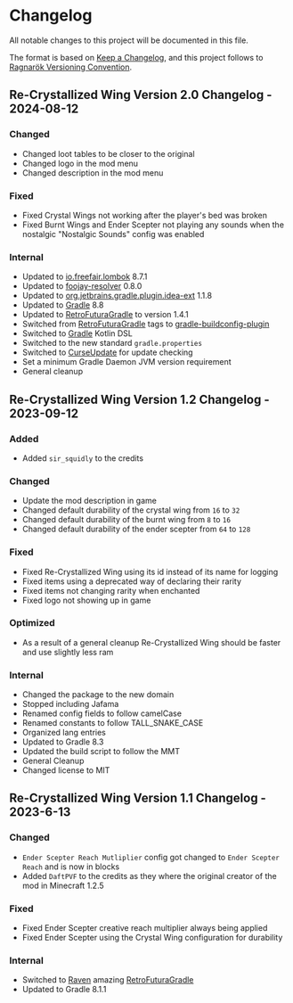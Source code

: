 # Changelog

All notable changes to this project will be documented in this file.

The format is based on [Keep a Changelog](https://keepachangelog.com/en/1.0.0/), and this project follows to [Ragnarök Versioning Convention](https://shor.cz/ragnarok_versioning_convention).

## Re-Crystallized Wing Version 2.0 Changelog - 2024-08-12

### Changed

- Changed loot tables to be closer to the original
- Changed logo in the mod menu
- Changed description in the mod menu

### Fixed

- Fixed Crystal Wings not working after the player's bed was broken
- Fixed Burnt Wings and Ender Scepter not playing any sounds when the nostalgic "Nostalgic Sounds" config was enabled

### Internal

- Updated to [io.freefair.lombok](https://plugins.gradle.org/plugin/io.freefair.lombok) 8.7.1
- Updated to [foojay-resolver](https://github.com/gradle/foojay-toolchains) 0.8.0
- Updated to [org.jetbrains.gradle.plugin.idea-ext](https://plugins.gradle.org/plugin/org.jetbrains.gradle.plugin.idea-ext) 1.1.8
- Updated to [Gradle](https://gradle.org) 8.8
- Updated to [RetroFuturaGradle](https://github.com/GTNewHorizons/RetroFuturaGradle) to version 1.4.1
- Switched from [RetroFuturaGradle](https://github.com/GTNewHorizons/RetroFuturaGradle) tags to [gradle-buildconfig-plugin](https://github.com/gmazzo/gradle-buildconfig-plugin)
- Switched to [Gradle](https://gradle.org) Kotlin DSL
- Switched to the new standard `gradle.properties`
- Switched to [CurseUpdate](https://forge.curseupdate.com/) for update checking
- Set a minimum Gradle Daemon JVM version requirement
- General cleanup

## Re-Crystallized Wing Version 1.2 Changelog - 2023-09-12

### Added

- Added `sir_squidly` to the credits

### Changed

- Update the mod description in game
- Changed default durability of the crystal wing from `16` to `32`
- Changed default durability of the burnt wing from `8` to `16`
- Changed default durability of the ender scepter from `64` to `128`

### Fixed

- Fixed Re-Crystallized Wing using its id instead of its name for logging
- Fixed items using a deprecated way of declaring their rarity
- Fixed items not changing rarity when enchanted
- Fixed logo not showing up in game

### Optimized

- As a result of a general cleanup Re-Crystallized Wing should be faster and use slightly less ram

### Internal

- Changed the package to the new domain
- Stopped including Jafama
- Renamed config fields to follow camelCase
- Renamed constants to follow TALL_SNAKE_CASE
- Organized lang entries
- Updated to Gradle 8.3
- Updated the build script to follow the MMT
- General Cleanup
- Changed license to MIT

## Re-Crystallized Wing Version 1.1 Changelog - 2023-6-13

### Changed

- `Ender Scepter Reach Mutliplier` config got changed to `Ender Scepter Reach` and is now in blocks
- Added `DaftPVF` to the credits as they where the original creator of the mod in Minecraft 1.2.5

### Fixed

- Fixed Ender Scepter creative reach multiplier always being applied
- Fixed Ender Scepter using the Crystal Wing configuration for durability


### Internal

- Switched to [Raven] amazing [RetroFuturaGradle]
- Updated to Gradle 8.1.1

[Raven]: https://github.com/eigenraven
[RetroFuturaGradle]: https://github.com/GTNewHorizons/RetroFuturaGradle
